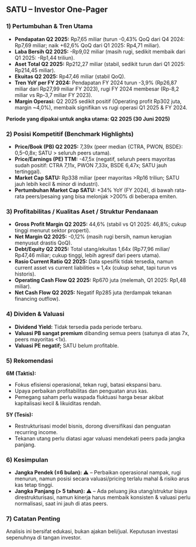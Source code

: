 ## SATU – Investor One-Pager

### 1) Pertumbuhan & Tren Utama
- **Pendapatan Q2 2025:** Rp7,65 miliar (turun -0,43% QoQ dari Q4 2024: Rp7,69 miliar; naik +62,6% QoQ dari Q1 2025: Rp4,71 miliar).
- **Laba Bersih Q2 2025:** -Rp9,02 miliar (masih rugi, sedikit membaik dari Q1 2025: -Rp1,44 triliun).
- **Aset Total Q2 2025:** Rp212,27 miliar (stabil, sedikit turun dari Q1 2025: Rp214,45 miliar).
- **Ekuitas Q2 2025:** Rp47,46 miliar (stabil QoQ).
- **Tren YoY per FY 2024:** Pendapatan FY 2024 turun -3,9% (Rp26,87 miliar dari Rp27,99 miliar FY 2023), rugi FY 2024 membesar (Rp-8,2 miliar vs Rp-3,7 miliar FY 2023).
- **Margin Operasi:** Q2 2025 sedikit positif (Operating profit Rp302 juta, margin ~4,0%), membaik signifikan vs rugi operasi Q1 2025 & FY 2024.

**Periode yang dipakai untuk angka utama: Q2 2025 (30 Juni 2025)**

### 2) Posisi Kompetitif (Benchmark Highlights)
- **Price/Book (PB) Q2 2025:** 7,39x (peer median {CTRA, PWON, BSDE}: 0,5–0,8x; SATU > seluruh peers utama).
- **Price/Earnings (PE) TTM:** -47,5x (negatif, seluruh peers mayoritas sudah positif: CTRA 7,11x, PWON 7,33x, BSDE 6,47x; SATU jauh tertinggal).
- **Market Cap SATU:** Rp338 miliar (peer mayoritas >Rp16 triliun; SATU jauh lebih kecil & minor di industri).
- **Pertumbuhan Market Cap SATU:** +34% YoY (FY 2024), di bawah rata-rata peers/pesaing yang bisa melonjak >200% di beberapa emiten.

### 3) Profitabilitas / Kualitas Aset / Struktur Pendanaan
- **Gross Profit Margin Q2 2025:** 44,6% (stabil vs Q1 2025: 46,8%; cukup tinggi menurut sektor properti).
- **Net Margin Q2 2025:** -0,12% (masih rugi bersih, namun kerugian menyusut drastis QoQ).
- **Debt/Equity Q2 2025:** Total utang/ekuitas 1,64x (Rp77,96 miliar/ Rp47,46 miliar; cukup tinggi, lebih agresif dari peers utama).
- **Rasio Current Ratio Q2 2025:** Data spesifik tidak tersedia, namun current asset vs current liabilities ≈ 1,4x (cukup sehat, tapi turun vs historis).
- **Operating Cash Flow Q2 2025:** Rp670 juta (melemah, Q1 2025: Rp1,48 miliar).
- **Net Cash Flow Q2 2025:** Negatif Rp285 juta (terdampak tekanan financing outflow).

### 4) Dividen & Valuasi
- **Dividend Yield:** Tidak tersedia pada periode terbaru.
- **Valuasi PB sangat premium** dibanding semua peers (satunya di atas 7x, peers mayoritas <1x).
- **Valuasi PE negatif;** SATU belum profitable.

### 5) Rekomendasi
**6M (Taktis):**
- Fokus efisiensi operasional, tekan rugi, batasi ekspansi baru.
- Upaya perbaikan profitabilitas dan penguatan arus kas.
- Pemegang saham perlu waspada fluktuasi harga besar akibat kapitalisasi kecil & likuiditas rendah.

**5Y (Tesis):**
- Restrukturisasi model bisnis, dorong diversifikasi dan penguatan recurring income.
- Tekanan utang perlu diatasi agar valuasi mendekati peers pada jangka panjang.

### 6) Kesimpulan
- **Jangka Pendek (≤6 bulan):** ⚠️ – Perbaikan operasional nampak, rugi menurun, namun posisi secara valuasi/pricing terlalu mahal & risiko arus kas tetap tinggi.
- **Jangka Panjang (> 5 tahun):** ⚠️ – Ada peluang jika utang/struktur biaya direstrukturisasi, namun kinerja harus membaik konsisten & valuasi perlu normalisasi, saat ini jauh di atas peers.

### 7) Catatan Penting
Analisis ini bersifat edukasi, bukan ajakan beli/jual. Keputusan investasi sepenuhnya di tangan investor.